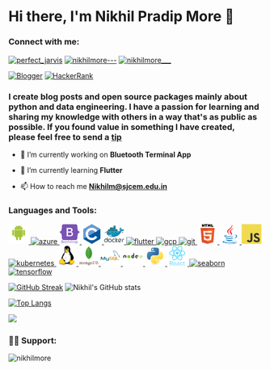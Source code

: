 
<!---
n1kh1lmore/n1kh1lmore is a ✨ special ✨ repository because its `README.md` (this file) appears on your GitHub profile.
You can click the Preview link to take a look at your changes.
--->


# Hi there, I'm Nikhil Pradip More 👋

<h3 align="left">Connect with me:</h3>
<p align="left">
<a href="https://twitter.com/perfect_jarvis" target="blank"><img align="center" src="https://raw.githubusercontent.com/rahuldkjain/github-profile-readme-generator/master/src/images/icons/Social/twitter.svg" alt="perfect_jarvis" height="30" width="40" /></a>
<a href="https://linkedin.com/in/nikhilmore---" target="blank"><img align="center" src="https://raw.githubusercontent.com/rahuldkjain/github-profile-readme-generator/master/src/images/icons/Social/linked-in-alt.svg" alt="nikhilmore---" height="30" width="40" /></a>
<a href="https://instagram.com/nikhilmore___" target="blank"><img align="center" src="https://raw.githubusercontent.com/rahuldkjain/github-profile-readme-generator/master/src/images/icons/Social/instagram.svg" alt="nikhilmore___" height="30" width="40" /></a>
<!-- <a href="https://www.hackerearth.com/n1kh1lmore" target="blank"><img align="center" src="https://raw.githubusercontent.com/rahuldkjain/github-profile-readme-generator/master/src/images/icons/Social/hackerearth.svg" alt="n1kh1lmore" height="30" width="40" /></a> -->
</p>

<!-- ![Buymeacoffee](https://www.buymeacoffee.com/NikhilMore)
 -->






<!-- [![Linkedin](https://img.shields.io/badge/LinkedIn-0A66C2?style=for-the-badge&logo=LinkedIn&logoColor=white)](https://www.linkedin.com/in/nikhilmore---/)
[![Instagram](https://img.shields.io/badge/Instagram-E4405F?style=for-the-badge&logo=Instagram&logoColor=white)](https://www.instagram.com/nikhilmore___/) -->
[![Blogger](https://img.shields.io/badge/Blogger-FF5722?style=for-the-badge&logo=Blogger&logoColor=white)](https://www.instagram.com/nikhilmore___/)
[![HackerRank](https://img.shields.io/badge/HackerRank-00EA64?style=for-the-badge&logo=HackerRank&logoColor=white)](https://www.hackerrank.com/nikh1lmore)
<!---[![Instagram](https://img.shields.io/badge/Apple-000000?style=for-the-badge&logo=Apple&logoColor=white)](https://www.instagram.com/nikhilmore___/)
--->


### I create blog posts and open source packages mainly about python and data engineering.  I have a passion for learning and sharing my knowledge with others in a way that's as public as possible. If you found value in something I have created, please feel free to send a [tip](https://www.buymeacoffee.com/nikhilmore)


- 🔭 I’m currently working on **Bluetooth Terminal App**

- 🌱 I’m currently learning **Flutter**

- 📫 How to reach me **Nikhilm@sjcem.edu.in**


<h3 align="left">Languages and Tools:</h3>
<p align="left"> <a href="https://developer.android.com" target="_blank" rel="noreferrer"> <img src="https://raw.githubusercontent.com/devicons/devicon/master/icons/android/android-original-wordmark.svg" alt="android" width="40" height="40"/> </a> <a href="https://azure.microsoft.com/en-in/" target="_blank" rel="noreferrer"> <img src="https://www.vectorlogo.zone/logos/microsoft_azure/microsoft_azure-icon.svg" alt="azure" width="40" height="40"/> </a> <a href="https://getbootstrap.com" target="_blank" rel="noreferrer"> <img src="https://raw.githubusercontent.com/devicons/devicon/master/icons/bootstrap/bootstrap-plain-wordmark.svg" alt="bootstrap" width="40" height="40"/> </a> <a href="https://www.cprogramming.com/" target="_blank" rel="noreferrer"> <img src="https://raw.githubusercontent.com/devicons/devicon/master/icons/c/c-original.svg" alt="c" width="40" height="40"/> </a>  <a href="https://www.docker.com/" target="_blank" rel="noreferrer"> <img src="https://raw.githubusercontent.com/devicons/devicon/master/icons/docker/docker-original-wordmark.svg" alt="docker" width="40" height="40"/> </a> <a href="https://flutter.dev" target="_blank" rel="noreferrer"> <img src="https://www.vectorlogo.zone/logos/flutterio/flutterio-icon.svg" alt="flutter" width="40" height="40"/> </a> <a href="https://cloud.google.com" target="_blank" rel="noreferrer"> <img src="https://www.vectorlogo.zone/logos/google_cloud/google_cloud-icon.svg" alt="gcp" width="40" height="40"/> </a> <a href="https://git-scm.com/" target="_blank" rel="noreferrer"> <img src="https://www.vectorlogo.zone/logos/git-scm/git-scm-icon.svg" alt="git" width="40" height="40"/> </a> <a href="https://www.w3.org/html/" target="_blank" rel="noreferrer"> <img src="https://raw.githubusercontent.com/devicons/devicon/master/icons/html5/html5-original-wordmark.svg" alt="html5" width="40" height="40"/> </a> <a href="https://www.java.com" target="_blank" rel="noreferrer"> <img src="https://raw.githubusercontent.com/devicons/devicon/master/icons/java/java-original.svg" alt="java" width="40" height="40"/> </a> <a href="https://developer.mozilla.org/en-US/docs/Web/JavaScript" target="_blank" rel="noreferrer"> <img src="https://raw.githubusercontent.com/devicons/devicon/master/icons/javascript/javascript-original.svg" alt="javascript" width="40" height="40"/> </a>  <a href="https://kubernetes.io" target="_blank" rel="noreferrer"> <img src="https://www.vectorlogo.zone/logos/kubernetes/kubernetes-icon.svg" alt="kubernetes" width="40" height="40"/> </a> <a href="https://www.linux.org/" target="_blank" rel="noreferrer"> <img src="https://raw.githubusercontent.com/devicons/devicon/master/icons/linux/linux-original.svg" alt="linux" width="40" height="40"/> </a> <a href="https://www.mongodb.com/" target="_blank" rel="noreferrer"> <img src="https://raw.githubusercontent.com/devicons/devicon/master/icons/mongodb/mongodb-original-wordmark.svg" alt="mongodb" width="40" height="40"/> </a> <a href="https://www.mysql.com/" target="_blank" rel="noreferrer"> <img src="https://raw.githubusercontent.com/devicons/devicon/master/icons/mysql/mysql-original-wordmark.svg" alt="mysql" width="40" height="40"/> </a> <a href="https://nodejs.org" target="_blank" rel="noreferrer"> <img src="https://raw.githubusercontent.com/devicons/devicon/master/icons/nodejs/nodejs-original-wordmark.svg" alt="nodejs" width="40" height="40"/> </a>  <a href="https://www.python.org" target="_blank" rel="noreferrer"> <img src="https://raw.githubusercontent.com/devicons/devicon/master/icons/python/python-original.svg" alt="python" width="40" height="40"/> </a> <a href="https://reactjs.org/" target="_blank" rel="noreferrer"> <img src="https://raw.githubusercontent.com/devicons/devicon/master/icons/react/react-original-wordmark.svg" alt="react" width="40" height="40"/> </a> <a href="https://seaborn.pydata.org/" target="_blank" rel="noreferrer"> <img src="https://seaborn.pydata.org/_images/logo-mark-lightbg.svg" alt="seaborn" width="40" height="40"/> </a> <a href="https://www.tensorflow.org" target="_blank" rel="noreferrer"> <img src="https://www.vectorlogo.zone/logos/tensorflow/tensorflow-icon.svg" alt="tensorflow" width="40" height="40"/> </a>  </p>





[![GitHub Streak](http://github-readme-streak-stats.herokuapp.com?user=n1kh1lmore&theme=tokyonight&date_format=M%20j%5B%2C%20Y%5D)](https://git.io/streak-stats)
![Nikhil's GitHub stats](https://github-readme-stats.vercel.app/api?username=n1kh1lmore&show_icons=true&theme=radical)








[![Top Langs](https://github-readme-stats.vercel.app/api/top-langs/?username=n1kh1lmore&layout=compact)](https://github.com/n1kh1lmore/github-readme-stats)




![](https://komarev.com/ghpvc/?username=n1kh1lmore&color=green)




<h3 align="left">🙋🏻 Support:</h3>
<p><a href="https://www.buymeacoffee.com/nikhilmore"> <img align="left" src="https://cdn.buymeacoffee.com/buttons/v2/default-yellow.png" height="50" width="210" alt="nikhilmore" /></a></p>
